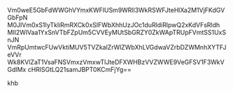 Vm0weE5GbFdWWGhVYmxKWFlUSm9WRll3WkRSWFJteHlXa2M1VjFKdGVGbFpN
M0JIVm0xS1IyTkliRmRXCk0xSlFWbXhhUzJOc1duRldiRlpwQ2xKdVFsRldh
MlI2WlVaa1YxSnVTbFZpUm5CVVEyMUtSbGRZY0ZkWApTRUpFVmtSS1UxSnJN
VmRpUmtwcFUwVktiMUV5TVZkalZrWlZWbXhLVGdwaVZrbDZWMnhXYTFJeVVr
Wk8KVlZaT1VsaFNSVmxzVmxwTlJteDFXWHBzVVZWWE9VeGFSV1F3WkVGdlMx
cHRlSGtLQ21samJBPT0KCmFjYg==

khb